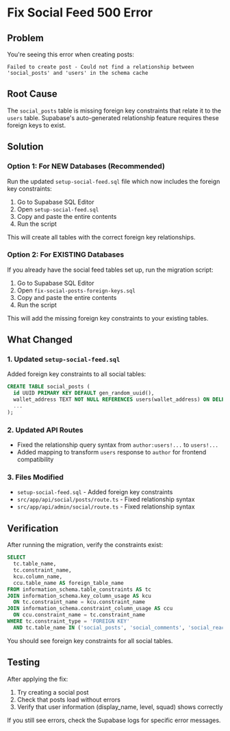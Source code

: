 # Fix Social Feed 500 Error

## Problem

You're seeing this error when creating posts:

```
Failed to create post - Could not find a relationship between 'social_posts' and 'users' in the schema cache
```

## Root Cause

The `social_posts` table is missing foreign key constraints that relate it to the `users` table. Supabase's auto-generated relationship feature requires these foreign keys to exist.

## Solution

### Option 1: For NEW Databases (Recommended)

Run the updated `setup-social-feed.sql` file which now includes the foreign key constraints:

1. Go to Supabase SQL Editor
2. Open `setup-social-feed.sql`
3. Copy and paste the entire contents
4. Run the script

This will create all tables with the correct foreign key relationships.

### Option 2: For EXISTING Databases

If you already have the social feed tables set up, run the migration script:

1. Go to Supabase SQL Editor
2. Open `fix-social-posts-foreign-keys.sql`
3. Copy and paste the entire contents
4. Run the script

This will add the missing foreign key constraints to your existing tables.

## What Changed

### 1. Updated `setup-social-feed.sql`

Added foreign key constraints to all social tables:

```sql
CREATE TABLE social_posts (
  id UUID PRIMARY KEY DEFAULT gen_random_uuid(),
  wallet_address TEXT NOT NULL REFERENCES users(wallet_address) ON DELETE CASCADE,
  ...
);
```

### 2. Updated API Routes

- Fixed the relationship query syntax from `author:users!...` to `users!...`
- Added mapping to transform `users` response to `author` for frontend compatibility

### 3. Files Modified

- `setup-social-feed.sql` - Added foreign key constraints
- `src/app/api/social/posts/route.ts` - Fixed relationship syntax
- `src/app/api/admin/social/route.ts` - Fixed relationship syntax

## Verification

After running the migration, verify the constraints exist:

```sql
SELECT
  tc.table_name,
  tc.constraint_name,
  kcu.column_name,
  ccu.table_name AS foreign_table_name
FROM information_schema.table_constraints AS tc
JOIN information_schema.key_column_usage AS kcu
  ON tc.constraint_name = kcu.constraint_name
JOIN information_schema.constraint_column_usage AS ccu
  ON ccu.constraint_name = tc.constraint_name
WHERE tc.constraint_type = 'FOREIGN KEY'
  AND tc.table_name IN ('social_posts', 'social_comments', 'social_reactions', 'social_post_views');
```

You should see foreign key constraints for all social tables.

## Testing

After applying the fix:

1. Try creating a social post
2. Check that posts load without errors
3. Verify that user information (display_name, level, squad) shows correctly

If you still see errors, check the Supabase logs for specific error messages.
